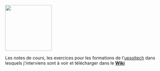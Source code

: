 <img src="https://github.com/truillet/upssitech/blob/master/logo_upssitech.png" width=150>

Les notes de cours, les exercices pour les formations de l'[upssitech](https://upssitech.eu) dans lesquels j'interviens sont à voir et télécharger dans le [**Wiki**](https://github.com/truillet/upssitech/wiki/Liens-vers-les-supports)
